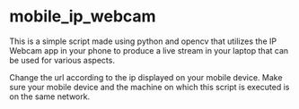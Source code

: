 # mobile_ip_webcam
This is a simple script made using python and opencv that utilizes the IP Webcam app in your phone to produce a live stream in your laptop that can be used for various aspects.

Change the url according to the ip displayed on your mobile device.
Make sure your mobile device and the machine on which this script is executed is on the same network.
